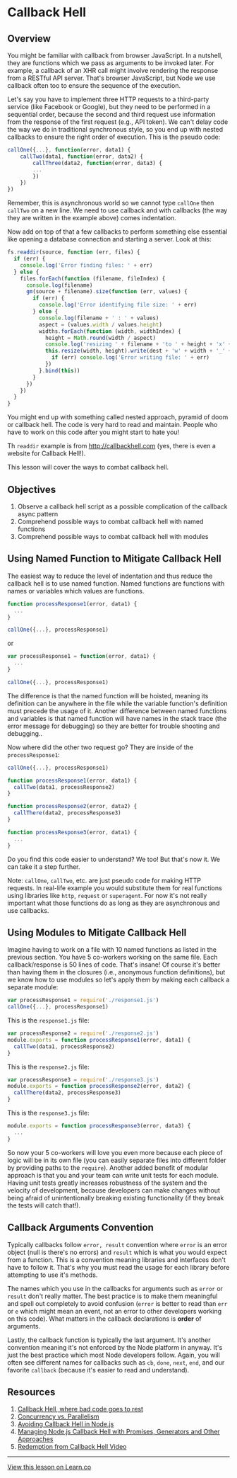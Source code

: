 # Callback Hell

## Overview

You might be familiar with callback from browser JavaScript. In a nutshell, they are functions which we pass as arguments to be invoked later. For example, a callback of an XHR call might involve rendering the response from a RESTful API server. That's browser JavaScript, but Node we use callback often too to ensure the sequence of the execution.

Let's say you have to implement three HTTP requests to a third-party service (like Facebook or Google), but they need to be performed in a sequential order, because the second and third request use information from the response of the first request (e.g., API token).  We can't delay code the way we do in traditional synchronous style, so you end up with nested callbacks to ensure the right order of execution. This is the pseudo code:

```js
callOne({...}, function(error, data1) {
    callTwo(data1, function(error, data2) {
        callThree(data2, function(error, data3) {
        ...
        })
    })
})
```

Remember, this is asynchronous world so we cannot type `callOne` then `callTwo` on a new line. We need to use callback and with callbacks (the way they are written in the example above) comes indentation.

Now add on top of that a few callbacks to perform something else essential like opening a database connection and starting a server. Look at this:


```js
fs.readdir(source, function (err, files) {
  if (err) {
    console.log('Error finding files: ' + err)
  } else {
    files.forEach(function (filename, fileIndex) {
      console.log(filename)
      gm(source + filename).size(function (err, values) {
        if (err) {
          console.log('Error identifying file size: ' + err)
        } else {
          console.log(filename + ' : ' + values)
          aspect = (values.width / values.height)
          widths.forEach(function (width, widthIndex) {
            height = Math.round(width / aspect)
            console.log('resizing ' + filename + 'to ' + height + 'x' + height)
            this.resize(width, height).write(dest + 'w' + width + '_' + filename, function(err) {
              if (err) console.log('Error writing file: ' + err)
            })
          }.bind(this))
        }
      })
    })
  }
}
```

You might end up with something called nested approach, pyramid of doom or callback hell. The code is very hard to read and maintain. People who have to work on this code after you might start to hate you!

Th `readdir` example is from <http://callbackhell.com> (yes, there is even a website for Callback Hell!).

This lesson will cover the ways to combat callback hell.

## Objectives

1. Observe a callback hell script as a possible complication of the callback async pattern
1. Comprehend possible ways to combat callback hell with named functions
1. Comprehend possible ways to combat callback hell with modules


## Using Named Function to Mitigate Callback Hell

The easiest way to reduce the level of indentation and thus reduce the callback hell is to use named function. Named functions are functions with names or variables which values are functions.

```js
function processResponse1(error, data1) {
  ...
}

callOne({...}, processResponse1)
```

or

```js
var processResponse1 = function(error, data1) {
  ...
}

callOne({...}, processResponse1)
```

The difference is that the named function will be hoisted, meaning its definition can be anywhere in the file while the variable function's definition must precede the usage of it. Another difference between named functions and variables is that named function will have names in the stack trace (the error message for debugging) so they are better for trouble shooting and debugging..

Now where did the other two request go? They are inside of the `processResponse1`:

```js
callOne({...}, processResponse1)

function processResponse1(error, data1) {
  callTwo(data1, processResponse2)
}

function processResponse2(error, data2) {
  callThere(data2, processResponse3)
}

function processResponse3(error, data1) {
  ...
}
```

Do you find this code easier to understand? We too! But that's now it. We can take it a step further.

Note: `callOne`, `callTwo`, etc. are just pseudo code for making HTTP requests. In real-life example you would substitute them for real functions using libraries like `http`, `request` or `superagent`. For now it's not really important what those functions do as long as they are asynchronous and use callbacks.

## Using Modules to Mitigate Callback Hell

Imagine having to work on a file with 10 named functions as listed in the previous section. You have 5 co-workers working on the same file. Each callback/response is 50 lines of code. That's insane! Of course it's better than having them in the closures (i.e., anonymous function definitions), but we know how to use modules so let's apply them by making each callback a separate module:

```js
var processResponse1 = require('./response1.js')
callOne({...}, processResponse1)
```

This is the `response1.js` file:

```js
var processResponse2 = require('./response2.js')
module.exports = function processResponse1(error, data1) {
  callTwo(data1, processResponse2)
}
```

This is the `response2.js` file:

```js
var processResponse3 = require('./response3.js')
module.exports = function processResponse2(error, data2) {
  callThere(data2, processResponse3)
}
```

This is the `response3.js` file:

```js
module.exports = function processResponse3(error, data3) {
  ...
}
```


So now your 5 co-workers will love you even more because each piece of logic will be in its own file (you can easily separate files into different folder by providing paths to the `require`). Another added benefit of modular approach is that you and your team can write unit tests for each module. Having unit tests greatly increases robustness of the system and the velocity of development, because developers can make changes without being afraid of unintentionally breaking existing functionality (if they break the tests will catch that!).

## Callback Arguments Convention

Typically callbacks follow `error, result` convention where `error` is an error object (null is there's no errors) and `result` which is what you would expect from a function. This is a convention meaning libraries and interfaces don't have to follow it. That's why you must read the usage for each library before attempting to use it's methods.

The names which you use in the callbacks for arguments such as `error` or `result` don't really matter. The best practice is to make them meaningful and spell out completely to avoid confusion (`error` is better to read than `err` or `e` which might mean an event, not an error to other developers working on this code). What matters in the callback declarations is **order** of arguments.

Lastly, the callback function is typically the last argument. It's another convention meaning it's not enforced by the Node platform in anyway. It's just the best practice which most Node developers follow. Again, you will often see different names for callbacks such as `cb`, `done`, `next`, `end`, and our favorite `callback` (because it's easier to read and understand).

## Resources

1. [Callback Hell, where bad code goes to rest](http://callbackhell.com)
2. [Concurrency vs. Parallelism](http://stackoverflow.com/questions/1050222/concurrency-vs-parallelism-what-is-the-difference#1050257)
3. [Avoiding Callback Hell in Node.js](http://stackabuse.com/avoiding-callback-hell-in-node-js)
4. [Managing Node.js Callback Hell with Promises, Generators and Other Approaches](https://strongloop.com/strongblog/node-js-callback-hell-promises-generators)
5. [Redemption from Callback Hell Video](https://www.youtube.com/watch?v=hf1T_AONQJU)

---

<a href='https://learn.co/lessons/node-non-blocking-callback' data-visibility='hidden'>View this lesson on Learn.co</a>
